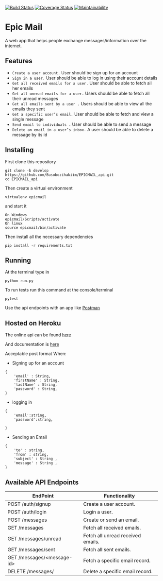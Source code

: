 [![Build Status](https://travis-ci.com/Busobozihakiim/EPICMAIL_api.svg?branch=develop)](https://travis-ci.com/Busobozihakiim/EPICMAIL_api)
[![Coverage Status](https://coveralls.io/repos/github/Busobozihakiim/EPICMAIL_api/badge.svg?branch=develop)](https://coveralls.io/github/Busobozihakiim/EPICMAIL_api?branch=develop)
[![Maintainability](https://api.codeclimate.com/v1/badges/0ff59272bb422a064fa1/maintainability)](https://codeclimate.com/github/Busobozihakiim/EPICMAIL_api/maintainability)
# Epic Mail
A web app that helps people exchange messages/information over the internet.

## Features
- `Create a user account.` User should be sign up for an account
- `Sign in a user.` User should be able to log in  using their account details
- `Get all received emails for a user.` User should be able to fetch all her emails
- `Get all unread emails for a user.` Users should be able to fetch all their unread messages
- `Get all emails sent by a user .`  Users should be able to view all the emails they sent
- `Get a specific user’s email.` User should be able to fetch and view a single message
- `Send email to individuals .` User should be able to send a message
- `Delete an email in a user’s inbox.` A user should be able to delete a message by its id

## Installing
First clone this repository

```
git clone -b develop https://github.com/Busobozihakiim/EPICMAIL_api.git 
cd EPICMAIL_api
```

Then create a virtual environment
```
virtualenv epicmail
```
and start it
```
On Windows
epicmail/Scripts/activate
On linux
source epicmail/bin/activate
```

Then install all the necessary dependencies
```
pip install -r requirements.txt
```

## Running
At the terminal type in
```
python run.py
```

To run tests run this command at the console/terminal
```
pytest
```

Use the api endpoints with an app like [Postman](https://www.getpostman.com/apps) 

## Hosted on Heroku
The online api can be found [here](https://epicmail007.herokuapp.com/api/v1/)

And documentation is [here](https://epicmail007.herokuapp.com/apidocs/)

Acceptable post format When:
- Signing up for an account
```
{
    'email' : String,
    'firstName' : String,
    'lastName' : String,
    'password' : String,
}
```
- logging in
```
{
    'email':string,
    'password':string,

}
```
- Sending an Email
```
{
    'to' : string,
    'from' : string,
    'subject' : String ,
    'message' : String ,
}
```

## Available API Endpoints
|  EndPoint  |  Functionality  |
| ------------- | ------------- |
| POST /auth/signup | Create a user account. |
| POST /auth/login | Login a user. |
| POST /messages | Create or send an email. |
| GET /messages | Fetch all received emails. |
| GET /messages/unread | Fetch all unread received emails. |
| GET /messages/sent | Fetch all sent emails. |
| GET /messages/\<message-id> | Fetch a specific email record. |
| DELETE /messages/<message-id> | Delete a specific email record. |
